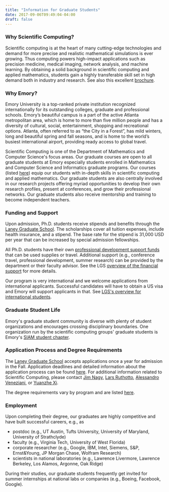 ```yaml
---
title: "Information for Graduate Students"
date: 2017-09-06T09:49:04-04:00
draft: false
---
```


### Why Scientific Computing?

Scientific computing is at the heart of many cutting-edge technologies and demand for more precise and realistic mathematical simulations is ever growing. Thus computing powers high-impact applications such as precision medicine, medical imaging, network analysis, and machine learning. By obtaining a solid background in scientific computing and applied mathematics, students gain a highly transferable skill set in high demand both in industry and research. See also this excellent [brochure](http://www.siam.org/careers/thinking.php).

### Why Emory?

Emory University is a top-ranked private institution recognized internationally for its outstanding colleges, graduate and professional schools. Emory’s beautiful campus is a part of the active Atlanta metropolitan area, which is home to more than five million people and has a diversity of cultural, social, entertainment, shopping and recreational options.  Atlanta, often referred to as “the City in a Forest”, has mild winters, long and beautiful spring and fall seasons, and is home to the world’s busiest international airport, providing ready access to global travel.

Scientific Computing is one of the Department of Mathematics and Computer Science's focus areas. Our graduate courses are open to all graduate students at Emory especially students enrolled in Mathematics and Computer Science and Informatics graduate programs. Our courses (listed [here](../teaching)) equip our students with in-depth skills in scientific computing and applied mathematics. Our graduate students are also centrally involved in our research projects offering myriad opportunities to develop their own research profiles, present at conferences, and grow their professional networks.  Our graduate students also receive mentorship and training to become independent teachers.

### Funding and Support

Upon admission, Ph.D. students receive stipends and benefits through the [Laney Graduate School](http://www.gs.emory.edu/). The scholarships cover all tuition expenses, include health insurance, and a stipend. The base rate for the stipend is 31,000 USD per year that can be increased by special admission fellowships. 

All Ph.D. students have their own [professional development support funds](http://www.graduateschool.emory.edu/professional-development/pds/index.html) that can be used supplies or travel. Additional support (e.g., conference travel, professional development, summer research) can be provided by the department or their faculty advisor. 
 See the LGS [overview of the financial support](http://www.graduateschool.emory.edu/admissions/finance_overview.html) for more details.

Our program is very international and we welcome applications from international applicants. Successful candidates will have to obtain a US visa and Emory will support applicants in that. See [LGS's overview for international students](http://www.graduateschool.emory.edu/new_students/international.html).

### Graduate Student Life

Emory's graduate student community is diverse with plenty of student organizations and encourages crossing disciplinary boundaries. One organization run by the scientific computing groups' graduate students is Emory's [SIAM student chapter](https://sites.google.com/site/emorysiamchapter/).


### Application Process and Degree Requirements

The [Laney Graduate School](http://www.gs.emory.edu/) accepts applications once a year for admission in the Fall. Application deadlines and detailed information about the application process can be found [here](http://www.gs.emory.edu/admissions/application.html). For additional information related to Scientific Computing, please contact [Jim Nagy](http://www.mathcs.emory.edu/~nagy), [Lars Ruthotto](http://www.mathcs.emory.edu/~lruthot), [Alessandro Veneziani](http://www.mathcs.emory.edu/~ale), or [Yuanzhe Xi](http://www-users.cs.umn.edu/~yxi/).


The degree requirements vary by program and are listed [here](http://www.mathcs.emory.edu/site/graduate/degrees/).


### Employment

Upon completing their degree, our graduates are highly competitive and have built successful careers, e.g., as

- postdoc (e.g., UT Austin, Tufts University, University of Maryland, University of Strathclyde)
- faculty (e.g., Virginia Tech, University of West Florida) 
- corporate researcher (e.g., Google, IBM, Intel, Siemens, S&P, Ernst&Young, JP Morgan Chase, Wolfram Research)
- scientists in national laboratories (e.g., Lawrence Livermore, Lawrence Berkeley, Los Alamos, Argonne, Oak Ridge) 

During their studies, our graduate students frequently get invited for summer internships at national labs or companies (e.g., Boeing, Facebook, Google).